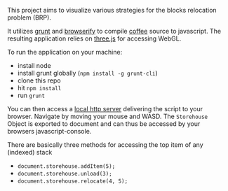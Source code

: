 This project aims to visualize various strategies for the blocks relocation problem (BRP).

It utilizes [grunt](http://gruntjs.com/) and [browserify](http://browserify.org/) to compile [coffee](http://coffeescript.org/) source to javascript. 
The resulting application relies on [three.js](http://threejs.org/) for accessing WebGL.

To run the application on your machine:
* install node
* install grunt globally (`npm install -g grunt-cli`)
* clone this repo
* hit `npm install`
* run `grunt`

You can then access a [local http server](http://127.0.0.1:8080) delivering the script to your browser. 
Navigate by moving your mouse and WASD. The `Storehouse` Object is exported to document and can thus be accessed by your browsers javascript-console.

There are basically three methods for accessing the top item of any (indexed) stack
* `document.storehouse.addItem(5);`
* `document.storehouse.unload(3);`
* `document.storehouse.relocate(4, 5);`
